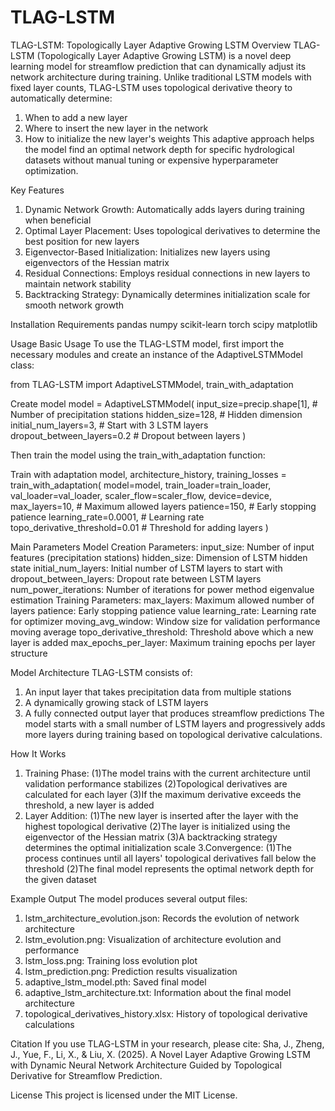 # TLAG-LSTM
TLAG-LSTM: Topologically Layer Adaptive Growing LSTM
Overview
TLAG-LSTM (Topologically Layer Adaptive Growing LSTM) is a novel deep learning model for streamflow prediction that can dynamically adjust its network architecture during training. Unlike traditional LSTM models with fixed layer counts, TLAG-LSTM uses topological derivative theory to automatically determine:

1. When to add a new layer
2. Where to insert the new layer in the network
3. How to initialize the new layer's weights
This adaptive approach helps the model find an optimal network depth for specific hydrological datasets without manual tuning or expensive hyperparameter optimization.

Key Features
1. Dynamic Network Growth: Automatically adds layers during training when beneficial
2. Optimal Layer Placement: Uses topological derivatives to determine the best position for new layers
3. Eigenvector-Based Initialization: Initializes new layers using eigenvectors of the Hessian matrix
4. Residual Connections: Employs residual connections in new layers to maintain network stability
5. Backtracking Strategy: Dynamically determines initialization scale for smooth network growth

Installation Requirements
pandas
numpy
scikit-learn
torch
scipy
matplotlib

Usage
Basic Usage
To use the TLAG-LSTM model, first import the necessary modules and create an instance of the AdaptiveLSTMModel class:

from TLAG-LSTM import AdaptiveLSTMModel, train_with_adaptation

Create model
model = AdaptiveLSTMModel(
input_size=precip.shape[1], # Number of precipitation stations
hidden_size=128, # Hidden dimension
initial_num_layers=3, # Start with 3 LSTM layers
dropout_between_layers=0.2 # Dropout between layers
)

Then train the model using the train_with_adaptation function:

Train with adaptation
model, architecture_history, training_losses = train_with_adaptation(
model=model,
train_loader=train_loader,
val_loader=val_loader,
scaler_flow=scaler_flow,
device=device,
max_layers=10, # Maximum allowed layers
patience=150, # Early stopping patience
learning_rate=0.0001, # Learning rate
topo_derivative_threshold=0.01 # Threshold for adding layers
)

Main Parameters
Model Creation Parameters:
input_size: Number of input features (precipitation stations)
hidden_size: Dimension of LSTM hidden state
initial_num_layers: Initial number of LSTM layers to start with
dropout_between_layers: Dropout rate between LSTM layers
num_power_iterations: Number of iterations for power method eigenvalue estimation
Training Parameters:
max_layers: Maximum allowed number of layers
patience: Early stopping patience value
learning_rate: Learning rate for optimizer
moving_avg_window: Window size for validation performance moving average
topo_derivative_threshold: Threshold above which a new layer is added
max_epochs_per_layer: Maximum training epochs per layer structure

Model Architecture
TLAG-LSTM consists of:
1. An input layer that takes precipitation data from multiple stations
2. A dynamically growing stack of LSTM layers
3. A fully connected output layer that produces streamflow predictions
The model starts with a small number of LSTM layers and progressively adds more layers during training based on topological derivative calculations.

How It Works
1. Training Phase:
(1)The model trains with the current architecture until validation performance stabilizes
(2)Topological derivatives are calculated for each layer
(3)If the maximum derivative exceeds the threshold, a new layer is added
2. Layer Addition:
(1)The new layer is inserted after the layer with the highest topological derivative
(2)The layer is initialized using the eigenvector of the Hessian matrix
(3)A backtracking strategy determines the optimal initialization scale
3.Convergence:
(1)The process continues until all layers' topological derivatives fall below the threshold
(2)The final model represents the optimal network depth for the given dataset

Example Output
The model produces several output files:
1. lstm_architecture_evolution.json: Records the evolution of network architecture
2. lstm_evolution.png: Visualization of architecture evolution and performance
3. lstm_loss.png: Training loss evolution plot
4. lstm_prediction.png: Prediction results visualization
5. adaptive_lstm_model.pth: Saved final model
6. adaptive_lstm_architecture.txt: Information about the final model architecture
7. topological_derivatives_history.xlsx: History of topological derivative calculations

Citation
If you use TLAG-LSTM in your research, please cite:
Sha, J., Zheng, J., Yue, F., Li, X., & Liu, X. (2025). A Novel Layer Adaptive Growing LSTM with Dynamic Neural Network Architecture Guided by Topological Derivative for Streamflow Prediction.

License
This project is licensed under the MIT License.
